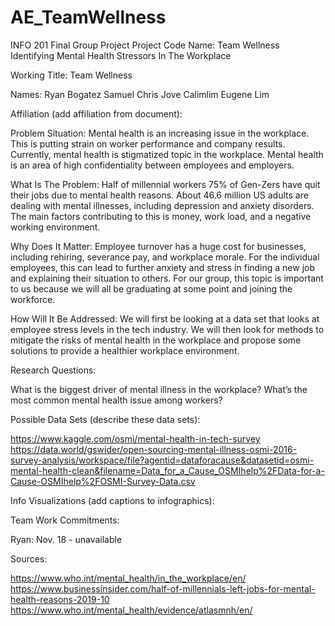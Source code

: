 # AE_TeamWellness
INFO 201 Final Group Project
Project Code Name: Team Wellness Identifying Mental Health Stressors In The Workplace

Working Title: Team Wellness

Names:
Ryan Bogatez
Samuel Chris
Jove Calimlim
Eugene Lim


Affiliation (add affiliation from document):

Problem Situation: Mental health is an increasing issue in the workplace. This is putting strain on worker performance and company results. Currently, mental health is stigmatized topic in the workplace. Mental health is an area of high confidentiality between employees and employers.

What Is The Problem: Half of millennial workers 75% of Gen-Zers have quit their jobs due to mental health reasons. About 46.6 million US adults are dealing with mental illnesses, including depression and anxiety disorders. The main factors contributing to this is money, work load, and a negative working environment.

Why Does It Matter: Employee turnover has a huge cost for businesses, including rehiring, severance pay, and workplace morale. For the individual employees, this can lead to further anxiety and stress in finding a new job and explaining their situation to others. For our group, this topic is important to us because we will all be graduating at some point and joining the workforce.

How Will It Be Addressed: We will first be looking at a data set that looks at employee stress levels in the tech industry. We will then look for methods to mitigate the risks of mental health in the workplace and propose some solutions to provide a healthier workplace environment.

Research Questions:

What is the biggest driver of mental illness in the workplace?
What’s the most common mental health issue among workers?

Possible Data Sets (describe these data sets):

https://www.kaggle.com/osmi/mental-health-in-tech-survey
https://data.world/gswider/open-sourcing-mental-illness-osmi-2016-survey-analysis/workspace/file?agentid=dataforacause&datasetid=osmi-mental-health-clean&filename=Data_for_a_Cause_OSMIhelp%2FData-for-a-Cause-OSMIhelp%2FOSMI-Survey-Data.csv


Info Visualizations (add captions to infographics):

Team Work Commitments:

Ryan: Nov. 18 - unavailable


Sources:

https://www.who.int/mental_health/in_the_workplace/en/
https://www.businessinsider.com/half-of-millennials-left-jobs-for-mental-health-reasons-2019-10
https://www.who.int/mental_health/evidence/atlasmnh/en/
